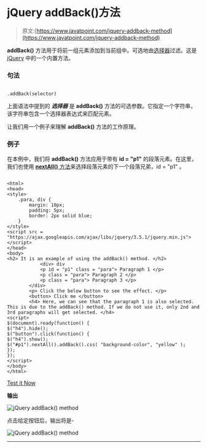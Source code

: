 # jQuery addBack()方法

> 原文:[https://www.javatpoint.com/jquery-addback-method](https://www.javatpoint.com/jquery-addback-method)

**addBack()** 方法用于将前一组元素添加到当前组中。可选地由[选择器](https://www.javatpoint.com/jquery-selectors)过滤。这是 [jQuery](https://www.javatpoint.com/jquery-tutorial) 中的一个内置方法。

### 句法

```

.addBack(selector)

```

上面语法中提到的 ***选择器*** 是 **addBack()** 方法的可选参数。它指定一个字符串，该字符串包含一个选择器表达式来匹配元素。

让我们用一个例子来理解 **addBack()** 方法的工作原理。

### 例子

在本例中，我们将 **addBack()** 方法应用于带有 **id = "p1"** 的段落元素。在这里，我们也使用 [**nextAll()** 方法](https://www.javatpoint.com/jquery-nextall-method)来选择段落元素的下一个段落兄弟，id = "p1" 。

```

<html> 
<head>  
<style> 
	.para, div { 
		margin: 10px; 
		padding: 5px; 
		border: 2px solid blue; 
	}
</style> 
<script src = "https://ajax.googleapis.com/ajax/libs/jquery/3.5.1/jquery.min.js"> </script>
</head> 
<body> 
<h2> It is an example of using the addBack() method. </h2>
			<div> div
			<p id = "p1" class = "para"> Paragraph 1 </p> 
			<p class = "para"> Paragraph 2 </p> 
			<p class = "para"> Paragraph 3 </p> 
		</div> 
		<p> Click the below button to see the effect. </p>
		<button> Click me </button>
		<h4> Here, we can see that the paragraph 1 is also selected. This is due to the addBack() method. If we do not use it, only 2nd and 3rd paragraphs will get selected. </h4>
<script> 
$(document).ready(function() {
$("h4").hide();
$("button").click(function() {
$("h4").show();
$("#p1").nextAll().addBack().css( "background-color", "yellow" ); 
});
});
</script> 
</body> 
</html>

```

[Test it Now](https://www.javatpoint.com/oprweb/test.jsp?filename=jquery-addback-method1)

**输出**

![jQuery addBack() method](../Images/6f3d3b2712e41b220b1f9971e7087338.png)

点击给定按钮后，输出将是-

![jQuery addBack() method](../Images/bca9ae4433d552613ce5fab4f820d6b3.png)

* * *